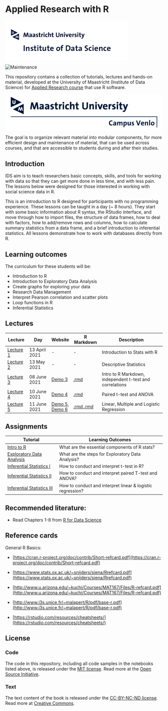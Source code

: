 # Applied Research with R

<img align="center" src="./pics/logoIDS.png">

![Maintenance](https://img.shields.io/badge/Maintained%3F-yes-green.svg)


This repository contains a collection of tutorials, lectures and hands-on material, developed at the University of Maastricht (Institute of Data Science) for [Applied Research course](https://www.maastrichtuniversity.nl/meta/393554/applied-researcher-ii) that use R software.

<img align="center" src="./pics/logo campus.jpg">

The goal is to organize relevant material into modular components, for more efficient design and maintenance of material, that can be used across courses, and that are accessible to students during and after their studies.


## Introduction

IDS aim is to teach researchers basic concepts, skills, and tools for working with data so that they can get more done in less time, and with less pain. The lessons below were designed for those interested in working with social science data in R.

This is an introduction to R designed for participants with no programming experience. These lessons can be taught in a day (~ 8 hours). They start with some basic information about R syntax, the RStudio interface, and move through how to import  files, the structure of data frames, how to deal with factors, how to add/remove rows and columns, how to calculate summary statistics from a data frame, and a brief introduction to inferential statistics. All lessons demonstrate how to work with databases directly from R.

## Learning outcomes

The curriculum for these students will be:

- Introduction to R
- Introduction to Exploratory Data Analysis
- Create graphs for exploring your data
- Research Data Management
- Interpret Pearson correlation and scatter plots
- Loop functions in R
- Inferential Statistics


## Lectures

| Lecture | Day | Website | R Markdown | Description |
|----|---|---|---|---|
|[Lecture 1](inputs/lectures/lecture1.pdf) | 13 April 2021 | - | - | Introduction to Stats with R |
|[Lecture 2](inputs/lectures/lecture2.pdf) | 13 May 2021 | - | - | Descriptive Statistics |
|[Lecture 3](inputs/lectures/lecture3.pdf) | 08 June 2021 | [Demo 3](inputs/demo/demo-lecture3.html) | [.rmd](inputs/demo/demo-lecture3.Rmd)                        | Intro to R Markdown, independent t-test and correlations |
|[Lecture 4](inputs/lectures/lecture4.pdf) | 10 June 2021 | [Demo 4](inputs/demo/demo-lecture4.html) | [.rmd](inputs/demo/demo-lecture4.Rmd) | Paired t-test and ANOVA |
|[Lecture 5](inputs/lectures/lecture5.pdf) | 11 June 2021 | [Demo 5](inputs/demo/demo-lecture5.html),</br> [Demo 6](inputs/demo/demo-lecture5b.html) | [.rmd](inputs/demo/demo-lecture5.Rmd),[.rmd](inputs/demo/demo-lecture5b.Rmd) | Linear, Multiple and Logistic Regression |



## Assignments

| Tutorial | Learning Outcomes |
|----|---|
| [Intro to R](inputs/tutorials/Workshop1.docx) | What are the essential components of R stats? |
| [Exploratory Data Analysis](inputs/tutorials/Workshop2.docx) | What are the steps for Exploratory Data Analysis? |
| [Inferential Statistics I](inputs/tutorials/Workshop3.docx) | How to conduct and interpret t-test in R? |
| [Inferential Statistics II](inputs/tutorials/Workshop4.docx) | How to conduct and interpret paired T-test and ANOVA? |
| [Inferential Statistics III](inputs/tutorials/Workshop5.docx) | How to conduct and interpret linear & logistic regression?  |

## Recommended literature:
+ Read Chapters 1-8 from [R for Data Science](https://r4ds.had.co.nz/)



## Reference cards

General R Basics:

+ [https://cran.r-project.org/doc/contrib/Short-refcard.pdf](https://cran.r-project.org/doc/contrib/Short-refcard.pdf)
+ [https://www.stats.ox.ac.uk/~snijders/siena/Rrefcard.pdf](https://www.stats.ox.ac.uk/~snijders/siena/Rrefcard.pdf)
+ [http://www.u.arizona.edu/~kuchi/Courses/MAT167/Files/R-refcard.pdf](http://www.u.arizona.edu/~kuchi/Courses/MAT167/Files/R-refcard.pdf)
+ [http://www.i3s.unice.fr/~malapert/R/pdf/base-r.pdf](http://www.i3s.unice.fr/~malapert/R/pdf/base-r.pdf)

+ [https://rstudio.com/resources/cheatsheets/](https://rstudio.com/resources/cheatsheets/)


## License

### Code
The code in this repository, including all code samples in the notebooks listed above, is released under the [MIT license](LICENSE-CODE). Read more at the [Open Source Initiative](https://opensource.org/licenses/MIT).

### Text
The text content of the book is released under the [CC-BY-NC-ND license](LICENSE-TEXT). Read more at [Creative Commons](https://creativecommons.org/licenses/by-nc-nd/3.0/us/legalcode).
